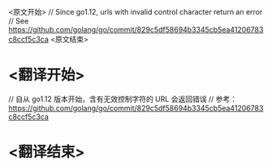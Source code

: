 
<原文开始>
						// Since go1.12, urls with invalid control character return an error
						// See https://github.com/golang/go/commit/829c5df58694b3345cb5ea41206783c8ccf5c3ca
<原文结束>

# <翻译开始>
// 自从 go1.12 版本开始，含有无效控制字符的 URL 会返回错误
// 参考：https://github.com/golang/go/commit/829c5df58694b3345cb5ea41206783c8ccf5c3ca
# <翻译结束>

